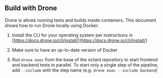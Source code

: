 ## Build with Drone

Drone is allows running tests and builds inside containers. This document shows how to run Drone locally using Docker.

1. Install the CLI for your operating system per instructions in [https://docs.drone.io/cli/install/](https://docs.drone.io/cli/install/)

2. Make sure to have an up-to-date version of Docker

3. Run `drone exec` from the base of the octant repository to start frontend and backend tests in parallel. To start only a single step of the pipeline, add `--include` with the step name (e.g. `drone exec --include backend`) 
